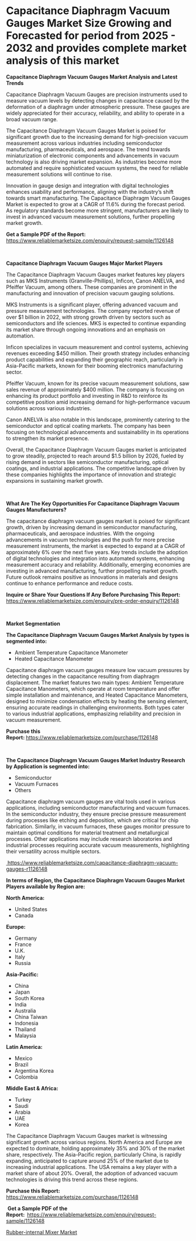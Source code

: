 <p><h1>Capacitance Diaphragm Vacuum Gauges Market Size Growing and Forecasted for period from 2025 - 2032 and provides complete market analysis of this market</h1></p><p><strong>Capacitance Diaphragm Vacuum Gauges Market Analysis and Latest Trends</strong></p>
<p><p>Capacitance Diaphragm Vacuum Gauges are precision instruments used to measure vacuum levels by detecting changes in capacitance caused by the deformation of a diaphragm under atmospheric pressure. These gauges are widely appreciated for their accuracy, reliability, and ability to operate in a broad vacuum range.</p><p>The Capacitance Diaphragm Vacuum Gauges Market is poised for significant growth due to the increasing demand for high-precision vacuum measurement across various industries including semiconductor manufacturing, pharmaceuticals, and aerospace. The trend towards miniaturization of electronic components and advancements in vacuum technology is also driving market expansion. As industries become more automated and require sophisticated vacuum systems, the need for reliable measurement solutions will continue to rise.</p><p>Innovation in gauge design and integration with digital technologies enhances usability and performance, aligning with the industry’s shift towards smart manufacturing. The Capacitance Diaphragm Vacuum Gauges Market is expected to grow at a CAGR of 11.6% during the forecast period. As regulatory standards become more stringent, manufacturers are likely to invest in advanced vacuum measurement solutions, further propelling market growth.</p></p>
<p><strong>Get a Sample PDF of the Report:&nbsp;</strong> <a href="https://www.reliablemarketsize.com/enquiry/request-sample/1126148?utm_campaign=2299&utm_medium=2&utm_source=Github&utm_content=ia&utm_term=24022025&utm_id=capacitance-diaphragm-vacuum-gauges">https://www.reliablemarketsize.com/enquiry/request-sample/1126148</a></p>
<p>&nbsp;</p>
<p><strong>Capacitance Diaphragm Vacuum Gauges Major Market Players</strong></p>
<p><p>The Capacitance Diaphragm Vacuum Gauges market features key players such as MKS Instruments (Granville-Phillips), Inficon, Canon ANELVA, and Pfeiffer Vacuum, among others. These companies are prominent in the manufacturing and innovation of precision vacuum gauging solutions.</p><p>MKS Instruments is a significant player, offering advanced vacuum and pressure measurement technologies. The company reported revenue of over $1 billion in 2022, with strong growth driven by sectors such as semiconductors and life sciences. MKS is expected to continue expanding its market share through ongoing innovations and an emphasis on automation.</p><p>Inficon specializes in vacuum measurement and control systems, achieving revenues exceeding $450 million. Their growth strategy includes enhancing product capabilities and expanding their geographic reach, particularly in Asia-Pacific markets, known for their booming electronics manufacturing sector.</p><p>Pfeiffer Vacuum, known for its precise vacuum measurement solutions, saw sales revenue of approximately $400 million. The company is focusing on enhancing its product portfolio and investing in R&D to reinforce its competitive position amid increasing demand for high-performance vacuum solutions across various industries.</p><p>Canon ANELVA is also notable in this landscape, prominently catering to the semiconductor and optical coating markets. The company has been focusing on technological advancements and sustainability in its operations to strengthen its market presence.</p><p>Overall, the Capacitance Diaphragm Vacuum Gauges market is anticipated to grow steadily, projected to reach around $1.5 billion by 2026, fueled by rising demand in sectors like semiconductor manufacturing, optical coatings, and industrial applications. The competitive landscape driven by these companies highlights the importance of innovation and strategic expansions in sustaining market growth.</p></p>
<p>&nbsp;</p>
<p><strong>What Are The Key Opportunities For Capacitance Diaphragm Vacuum Gauges Manufacturers?</strong></p>
<p><p>The capacitance diaphragm vacuum gauges market is poised for significant growth, driven by increasing demand in semiconductor manufacturing, pharmaceuticals, and aerospace industries. With the ongoing advancements in vacuum technologies and the push for more precise measurement instruments, the market is expected to expand at a CAGR of approximately 6% over the next five years. Key trends include the adoption of digital technologies and integration into automated systems, enhancing measurement accuracy and reliability. Additionally, emerging economies are investing in advanced manufacturing, further propelling market growth. Future outlook remains positive as innovations in materials and designs continue to enhance performance and reduce costs.</p></p>
<p><strong>Inquire or Share Your Questions If Any Before Purchasing This Report:</strong> <a href="https://www.reliablemarketsize.com/enquiry/pre-order-enquiry/1126148?utm_campaign=2299&utm_medium=2&utm_source=Github&utm_content=ia&utm_term=24022025&utm_id=capacitance-diaphragm-vacuum-gauges">https://www.reliablemarketsize.com/enquiry/pre-order-enquiry/1126148</a></p>
<p>&nbsp;</p>
<p><strong>Market Segmentation</strong></p>
<p><strong>The Capacitance Diaphragm Vacuum Gauges Market Analysis by types is segmented into:</strong></p>
<p><ul><li>Ambient Temperature Capacitance Manometer</li><li>Heated Capacitance Manometer</li></ul></p>
<p><p>Capacitance diaphragm vacuum gauges measure low vacuum pressures by detecting changes in the capacitance resulting from diaphragm displacement. The market features two main types: Ambient Temperature Capacitance Manometers, which operate at room temperature and offer simple installation and maintenance, and Heated Capacitance Manometers, designed to minimize condensation effects by heating the sensing element, ensuring accurate readings in challenging environments. Both types cater to various industrial applications, emphasizing reliability and precision in vacuum measurement.</p></p>
<p><strong>Purchase this Report:&nbsp;</strong><a href="https://www.reliablemarketsize.com/purchase/1126148?utm_campaign=2299&utm_medium=2&utm_source=Github&utm_content=ia&utm_term=24022025&utm_id=capacitance-diaphragm-vacuum-gauges">https://www.reliablemarketsize.com/purchase/1126148</a></p>
<p>&nbsp;</p>
<p><strong>The Capacitance Diaphragm Vacuum Gauges Market Industry Research by Application is segmented into:</strong></p>
<p><ul><li>Semiconductor</li><li>Vacuum Furnaces</li><li>Others</li></ul></p>
<p><p>Capacitance diaphragm vacuum gauges are vital tools used in various applications, including semiconductor manufacturing and vacuum furnaces. In the semiconductor industry, they ensure precise pressure measurement during processes like etching and deposition, which are critical for chip fabrication. Similarly, in vacuum furnaces, these gauges monitor pressure to maintain optimal conditions for material treatment and metallurgical processes. Other applications may include research laboratories and industrial processes requiring accurate vacuum measurements, highlighting their versatility across multiple sectors.</p></p>
<p><a href="https://www.reliablemarketsize.com/capacitance-diaphragm-vacuum-gauges-r1126148?utm_campaign=2299&utm_medium=2&utm_source=Github&utm_content=ia&utm_term=24022025&utm_id=capacitance-diaphragm-vacuum-gauges">&nbsp;https://www.reliablemarketsize.com/capacitance-diaphragm-vacuum-gauges-r1126148</a></p>
<p><strong>In terms of Region, the Capacitance Diaphragm Vacuum Gauges Market Players available by Region are:</strong></p>
<p>
    <p> <strong> North America: </strong>
        <ul>
            <li>United States</li>
            <li>Canada</li>
        </ul>
        </p> 
    <p> <strong> Europe: </strong>
        <ul>
            <li>Germany</li>
            <li>France</li>
            <li>U.K.</li>
            <li>Italy</li>
            <li>Russia</li>
        </ul>
        </p> 
    <p> <strong> Asia-Pacific: </strong>
        <ul>
            <li>China</li>
            <li>Japan</li>
            <li>South Korea</li>
            <li>India</li>
            <li>Australia</li>
            <li>China Taiwan</li>
            <li>Indonesia</li>
            <li>Thailand</li>
            <li>Malaysia</li>
        </ul>
        </p> 
    <p> <strong> Latin America: </strong>
        <ul>
            <li>Mexico</li>
            <li>Brazil</li>
            <li>Argentina Korea</li>
            <li>Colombia</li>
        </ul>
        </p> 
    <p> <strong> Middle East & Africa: </strong>
        <ul>
            <li>Turkey</li>
            <li>Saudi</li>
            <li>Arabia</li>
            <li>UAE</li>
            <li>Korea</li>
        </ul>
    </p>
    </p>
<p><p>The Capacitance Diaphragm Vacuum Gauges market is witnessing significant growth across various regions. North America and Europe are expected to dominate, holding approximately 35% and 30% of the market share, respectively. The Asia-Pacific region, particularly China, is rapidly expanding, anticipated to capture around 25% of the market due to increasing industrial applications. The USA remains a key player with a market share of about 20%. Overall, the adoption of advanced vacuum technologies is driving this trend across these regions.</p></p>
<p><strong>Purchase this Report: </strong><a href="https://www.reliablemarketsize.com/purchase/1126148?utm_campaign=2299&utm_medium=2&utm_source=Github&utm_content=ia&utm_term=24022025&utm_id=capacitance-diaphragm-vacuum-gauges">https://www.reliablemarketsize.com/purchase/1126148</a></p>
<p>&nbsp;<strong>Get a Sample PDF of the Report:&nbsp;&nbsp;</strong><a href="https://www.reliablemarketsize.com/enquiry/request-sample/1126148?utm_campaign=2299&utm_medium=2&utm_source=Github&utm_content=ia&utm_term=24022025&utm_id=capacitance-diaphragm-vacuum-gauges">https://www.reliablemarketsize.com/enquiry/request-sample/1126148</a></p>
<p><strong></strong></p>
<p><p><a href="https://github.com/risingtrista99259/Market-Research-Report-List-1/blob/main/rubber-internal-mixer-market.md?utm_campaign=2299&utm_medium=2&utm_source=Github&utm_content=ia&utm_term=24022025&utm_id=capacitance-diaphragm-vacuum-gauges">Rubber-internal Mixer Market</a></p></p>